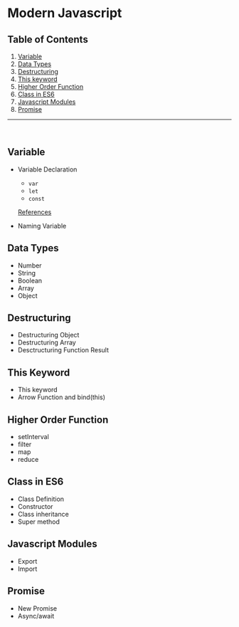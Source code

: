 # Modern Javascript

## Table of Contents

1. [Variable](#variable)
2. [Data Types](#data-types)
3. [Destructuring](#destructuring)
4. [This keyword](#this-keyword)
5. [Higher Order Function](#higher-order-function)
6. [Class in ES6](#class-in-es6)
7. [Javascript Modules](#javascript-modules)
8. [Promise](#promise)

---

&nbsp;

## Variable

- Variable Declaration

  - `var`
  - `let`
  - `const`

  [References](https://developer.mozilla.org/en-US/docs/Web/JavaScript/Reference#declarations)

- Naming Variable

## Data Types

- Number
- String
- Boolean
- Array
- Object

## Destructuring

- Destructuring Object
- Destructuring Array
- Desctructuring Function Result

## This Keyword

- This keyword
- Arrow Function and bind(this)

## Higher Order Function

- setInterval
- filter
- map
- reduce

## Class in ES6

- Class Definition
- Constructor
- Class inheritance
- Super method

## Javascript Modules

- Export
- Import

## Promise

- New Promise
- Async/await
